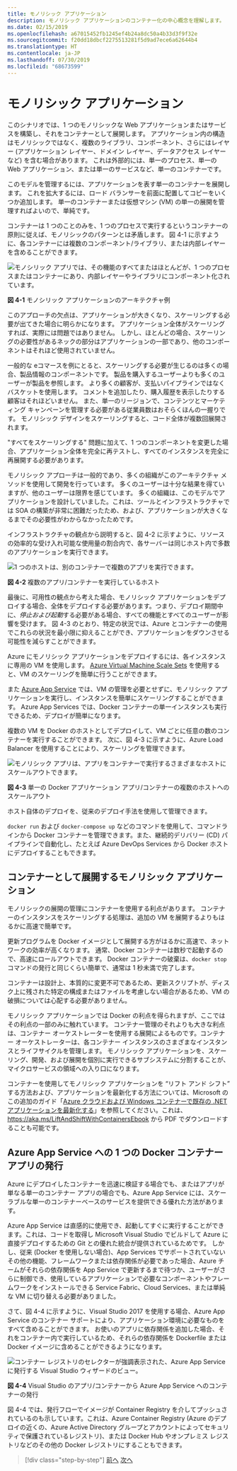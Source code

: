 ```yaml
---
title: モノリシック アプリケーション
description: モノリシック アプリケーションのコンテナー化の中心概念を理解します。
ms.date: 02/15/2019
ms.openlocfilehash: a67015452fb1245ef4b24a8dc50a4b33d3f9f32e
ms.sourcegitcommit: f20dd18dbcf2275513281f5d9ad7ece6a62644b4
ms.translationtype: HT
ms.contentlocale: ja-JP
ms.lasthandoff: 07/30/2019
ms.locfileid: "68673599"
---
```

# <a name="monolithic-applications"></a>モノリシック アプリケーション

このシナリオでは、1 つのモノリシックな Web アプリケーションまたはサービスを構築し、それをコンテナーとして展開します。 アプリケーション内の構造はモノリシックではなく、複数のライブラリ、コンポーネント、さらにはレイヤー (アプリケーション レイヤー、ドメイン レイヤー、データアクセス レイヤーなど) を含む場合があります。 これは外部的には、単一のプロセス、単一の Web アプリケーション、または単一のサービスなど、単一のコンテナーです。

このモデルを管理するには、アプリケーションを表す単一のコンテナーを展開します。 これを拡大するには、ロード バランサーを前面に配置してコピーをいくつか追加します。 単一のコンテナーまたは仮想マシン (VM) の単一の展開を管理すればよいので、単純です。

コンテナーは 1 つのことのみを、1 つのプロセスで実行するというコンテナーの原則に従えば、モノリシックのパターンとは矛盾します。 図 4-1 に示すように、各コンテナーには複数のコンポーネント/ライブラリ、または内部レイヤーを含めることができます。

![モノシリック アプリでは、その機能のすべてまたはほとんどが、1 つのプロセスまたはコンテナーにあり、内部レイヤーやライブラリにコンポーネント化されています。](./media/image1.png)

**図 4-1** モノシリック アプリケーションのアーキテクチャ例

このアプローチの欠点は、アプリケーションが大きくなり、スケーリングする必要が出てきた場合に明らかになります。 アプリケーション全体がスケーリングすれば、実際には問題ではありません。 しかし、ほとんどの場合、スケーリングの必要性があるネックの部分はアプリケーションの一部であり、他のコンポーネントはそれほど使用されていません。

一般的な eコマースを例にとると、スケーリングする必要が生じるのは多くの場合、製品情報のコンポーネントです。 製品を購入するユーザーよりも多くのユーザーが製品を参照します。 より多くの顧客が、支払いパイプラインではなくバスケットを使用します。 コメントを追加したり、購入履歴を表示したりする顧客はそれほどいません。 また、単一のリージョンで、コンテンツとマーケティング キャンペーンを管理する必要がある従業員数はおそらくほんの一握りです。 モノリシック デザインをスケーリングすると、コード全体が複数回展開されます。

"すべてをスケーリングする" 問題に加えて、1 つのコンポーネントを変更した場合、アプリケーション全体を完全に再テストし、すべてのインスタンスを完全に再展開する必要があります。

モノリシック アプローチは一般的であり、多くの組織がこのアーキテクチャ メソッドを使用して開発を行っています。 多くのユーザーは十分な結果を得ていますが、他のユーザーは限界を感じています。 多くの組織は、このモデルでアプリケーションを設計していました。これは、ツールとインフラストラクチャでは SOA の構築が非常に困難だったため、および、アプリケーションが大きくなるまでその必要性がわからなかったためです。

インフラストラクチャの観点から説明すると、図 4-2 に示すように、リソースの効率的な受け入れ可能な使用量の割合内で、各サーバーは同じホスト内で多数のアプリケーションを実行できます。

![1 つのホストは、別のコンテナーで複数のアプリを実行できます。](./media/image2.png)

**図 4-2** 複数のアプリ/コンテナーを実行しているホスト

最後に、可用性の観点から考えた場合、モノリシック アプリケーションをデプロイする場合、全体をデプロイする必要があります。つまり、デプロイ期間中に、*停止および起動*する必要がある場合、すべての機能とすべてのユーザーが影響を受けます。 図 4-3 のとおり、特定の状況では、Azure とコンテナーの使用でこれらの状況を最小限に抑えることができ、アプリケーションをダウンさせる可能性を減らすことができます。

Azure にモノリシック アプリケーションをデプロイするには、各インスタンスに専用の VM を使用します。 [Azure Virtual Machine Scale Sets](https://docs.microsoft.com/azure/virtual-machine-scale-sets/) を使用すると、VM のスケーリングを簡単に行うことができます。

また [Azure App Service](https://azure.microsoft.com/services/app-service/) では、VM の管理を必要とせずに、モノリシック アプリケーションを実行し、インスタンスを簡単にスケーリングすることができます。 Azure App Services では、Docker コンテナーの単一インスタンスも実行できるため、デプロイが簡単になります。

複数の VM を Docker のホストとしてデプロイして、VM ごとに任意の数のコンテナーを実行することができます。 次に、図 4-3 に示すように、Azure Load Balancer を使用することにより、スケーリングを管理できます。

![モノリシック アプリは、アプリをコンテナーで実行するさまざまなホストにスケールアウトできます。](./media/image3.png)

**図 4-3** 単一の Docker アプリケーション アプリ/コンテナーの複数のホストへのスケールアウト

ホスト自体のデプロイを、従来のデプロイ手法を使用して管理できます。

`docker run` および `docker-compose up` などのコマンドを使用して、コマンドラインから Docker コンテナーを管理できます。また、継続的デリバリー (CD) パイプラインで自動化し、たとえば Azure DevOps Services から Docker ホストにデプロイすることもできます。

## <a name="monolithic-application-deployed-as-a-container"></a>コンテナーとして展開するモノリシック アプリケーション

モノリシックの展開の管理にコンテナーを使用する利点があります。 コンテナーのインスタンスをスケーリングする処理は、追加の VM を展開するよりもはるかに高速で簡単です。

更新プログラムを Docker イメージとして展開する方がはるかに高速で、ネットワークの効率が高くなります。 通常、Docker コンテナーは数秒で起動するので、高速にロールアウトできます。 Docker コンテナーの破棄は、`docker stop` コマンドの発行と同じくらい簡単で、通常は 1 秒未満で完了します。

コンテナーは設計上、本質的に変更不可であるため、更新スクリプトが、ディスク上に残された特定の構成またはファイルを考慮しない場合があるため、VM の破損については心配する必要がありません。

モノリシック アプリケーションでは Docker の利点を得られますが、ここではその利点の一部のみに触れています。 コンテナー管理のそれよりも大きな利点は、コンテナー オーケストレーターを使用する展開によるものです。コンテナー オーケストレーターは、各コンテナー インスタンスのさまざまなインスタンスとライフサイクルを管理します。 モノリシック アプリケーションを、スケーリング、開発、および展開を個別に実行できるサブシステムに分割することが、マイクロサービスの領域への入り口になります。

コンテナーを使用してモノリシック アプリケーションを “リフト アンド シフト” する方法および、アプリケーションを最新化する方法については、Microsoft のこの追加のガイド「[Azure クラウドおよび Windows コンテナーで既存の .NET アプリケーションを最新化する](../../modernize-with-azure-containers/index.md)」を参照してください。これは、<https://aka.ms/LiftAndShiftWithContainersEbook> から PDF でダウンロードすることも可能です。

## <a name="publish-a-single-docker-container-app-to-azure-app-service"></a>Azure App Service への 1 つの Docker コンテナー アプリの発行

Azure にデプロイしたコンテナーを迅速に検証する場合でも、またはアプリが単なる単一のコンテナー アプリの場合でも、Azure App Service には、スケーラブルな単一のコンテナーベースのサービスを提供できる優れた方法があります。

Azure App Service は直感的に使用でき、起動してすぐに実行することができます。これは、コードを取得し Microsoft Visual Studio でビルドして Azure に直接デプロイするための Git との優れた統合が提供されているためです。 しかし、従来 (Docker を使用しない場合)、App Services でサポートされていないその他の機能、フレームワークまたは依存関係が必要であった場合、Azure チームがそれらの依存関係を App Service で更新するまで待つか、ユーザーがさらに制御でき、使用しているアプリケーションで必要なコンポーネントやフレームワークをインストールできる Service Fabric、Cloud Services、または単純な VM に切り替える必要がありました。

さて、図 4-4 に示すように、Visual Studio 2017 を使用する場合、Azure App Service のコンテナー サポートにより、アプリケーション環境に必要なものをすべて含めることができます。 お使いのアプリに依存関係を追加した場合、それをコンテナー内で実行しているため、それらの依存関係を Dockerfile または Docker イメージに含めることができるようになります。

![コンテナー レジストリのセレクターが強調表示された、Azure App Service に発行する Visual Studio ウィザードのビュー。](./media/image4.png)

**図 4-4** Visual Studio のアプリ/コンテナーから Azure App Service へのコンテナーの発行

図 4-4 では、発行フローでイメージが Container Registry を介してプッシュされているのも示しています。これは、Azure Container Registry (Azure のデプロイの近くの、Azure Active Directory グループとアカウントによってセキュリティで保護されているレジストリ)、または Docker Hub やオンプレミス レジストリなどのその他の Docker レジストリにすることもできます。

>[!div class="step-by-step"]
>[前へ](common-container-design-principles.md)
>[次へ](state-and-data-in-docker-applications.md)
